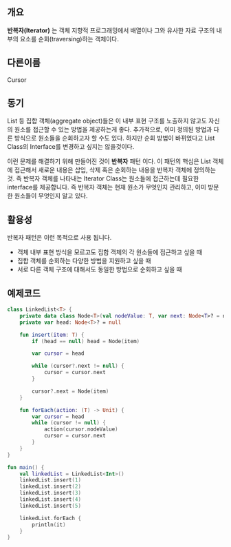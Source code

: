 ## 개요
**반복자(Iterator)** 는 객체 지향적 프로그래밍에서 배열이나 그와 유사한 자료 구조의 내부의 요소를 순회(traversing)하는 객체이다.

## 다른이름
Cursor

## 동기
List 등 집합 객체(aggregate object)들은 이 내부 표현 구조를 노출하지 않고도 자신의 원소를 접근할 수 있는 방법을 제공하는게 좋다. 추가적으로, 이미 정의된 방법과 다른 방식으로 원소들을 순회하고자 할 수도 있다. 하지만 순회 방법이 바뀌었다고 List Class의 Interface를 변경하고 싶지는 않을것이다.

이런 문제를 해결하기 위해 만들어진 것이 **반복자** 패턴 이다. 이 패턴의 핵심은 List 객체에 접근해서 새로운 내용은 삽입, 삭제 혹은 순회하는 내용을 반복자 객체에 정의하는 것. 즉 반복자 객체를 나타내는 Iterator Class는 원소들에 접근하는데 필요한 interface를 제공합니다. 즉 반복자 객체는 현재 원소가 무엇인지 관리하고, 이미 방문한 원소들이 무엇인지 알고 있다.

## 활용성
반복자 패턴은 이런 목적으로 사용 됩니다.

* 객체 내부 표현 방식을 모르고도 집합 객체의 각 원소들에 접근하고 싶을 때
* 집합 객체를 순회하는 다양한 방법을 지원하고 싶을 때
* 서로 다른 객체 구조에 대해서도 동일한 방법으로 순회하고 싶을 때

## 예제코드
```kotlin
class LinkedList<T> {
    private data class Node<T>(val nodeValue: T, var next: Node<T>? = null)
    private var head: Node<T>? = null

    fun insert(item: T) {
        if (head == null) head = Node(item)

        var cursor = head

        while (cursor?.next != null) {
            cursor = cursor.next
        }

        cursor?.next = Node(item)
    }

    fun forEach(action: (T) -> Unit) {
        var cursor = head
        while (cursor != null) {
            action(cursor.nodeValue)
            cursor = cursor.next
        }
    }
}

fun main() {
    val linkedList = LinkedList<Int>()
    linkedList.insert(1)
    linkedList.insert(2)
    linkedList.insert(3)
    linkedList.insert(4)
    linkedList.insert(5)

    linkedList.forEach {
        println(it)
    }
}
```